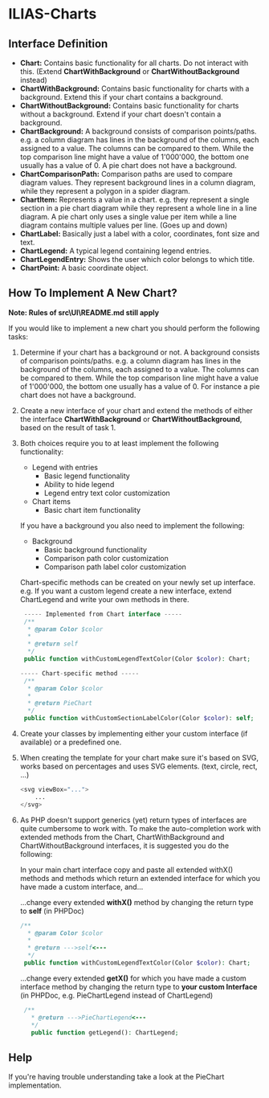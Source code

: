 # ILIAS-Charts

## Interface Definition
- **Chart:** Contains basic functionality for all charts. Do not interact with this. (Extend **ChartWithBackground** or **ChartWithoutBackground** instead)
- **ChartWithBackground:** Contains basic functionality for charts with a background. Extend this if your chart contains a background.
- **ChartWithoutBackground:** Contains basic functionality for charts without a background. Extend if your chart doesn't contain a background.
- **ChartBackground:** A background consists of comparison points/paths. e.g. a column diagram has lines in the background of the columns, each assigned to a value. The columns can be compared to them. While the top comparison line might have a value of 1'000'000, the bottom one usually has a value of 0. A pie chart does not have a background.
- **ChartComparisonPath:** Comparison paths are used to compare diagram values. They represent background lines in a column diagram, while they represent a polygon in a spider diagram.
- **ChartItem:** Represents a value in a chart. e.g. they represent a single section in a pie chart diagram while they represent a whole line in a line diagram. A pie chart only uses a single value per item while a line diagram contains multiple values per line. (Goes up and down)
- **ChartLabel:** Basically just a label with a color, coordinates, font size and text.
- **ChartLegend:** A typical legend containing legend entries.
- **ChartLegendEntry:** Shows the user which color belongs to which title.
- **ChartPoint:** A basic coordinate object.

## How To Implement A New Chart?

**Note: Rules of src\UI\README.md still apply**

If you would like to implement a new chart you should perform the following tasks:

1. Determine if your chart has a background or not. A background consists of comparison points/paths. e.g. a column diagram has lines in the background of the columns, each assigned to a value. The columns can be compared to them. While the top comparison line might have a value of 1'000'000, the bottom one usually has a value of 0. For instance a pie chart does not have a background.
2. Create a new interface of your chart and extend the methods of either the interface **ChartWithBackground** or **ChartWithoutBackground**, based on the result of task 1.
3. Both choices require you to at least implement the following functionality:
   - Legend with entries
     - Basic legend functionality
     - Ability to hide legend
     - Legend entry text color customization
   - Chart items
     - Basic chart item functionality

   If you have a background you also need to implement the following:
   - Background
     - Basic background functionality
     - Comparison path color customization
     - Comparison path label color customization
     
   Chart-specific methods can be created on your newly set up interface. e.g. If you want a custom legend create a new interface, extend ChartLegend and write your own methods in there.
   
   ``` php
    ----- Implemented from Chart interface -----
    /**
     * @param Color $color
     *
     * @return self
     */
    public function withCustomLegendTextColor(Color $color): Chart;
   
   ----- Chart-specific method -----
    /**
     * @param Color $color
     *
     * @return PieChart
     */
    public function withCustomSectionLabelColor(Color $color): self;
   ```
4. Create your classes by implementing either your custom interface (if available) or a predefined one.
   
5. When creating the template for your chart make sure it's based on SVG, works based on percentages and uses SVG elements. (text, circle, rect, ...)

	``` php
    <svg viewBox="...">
    	...
    </svg>
    ```
6. As PHP doesn't support generics (yet) return types of interfaces are quite cumbersome to work with. To make the auto-completion work with extended methods from the Chart, ChartWithBackground and ChartWithoutBackground interfaces, it is suggested you do the following:

   In your main chart interface copy and paste all extended withX() methods and methods which return an extended interface for which you have made a custom interface, and...
   
   ...change every extended **withX()** method by changing the return type to **self** (in PHPDoc)
   
   ``` php
   /**
     * @param Color $color
     *
     * @return --->self<---
     */
    public function withCustomLegendTextColor(Color $color): Chart;
   ```
   
   ...change every extended **getX()** for which you have made a custom interface method by changing the return type to **your custom Interface** (in PHPDoc, e.g. PieChartLegend instead of ChartLegend)
   
   ``` php
    /**
      * @return --->PieChartLegend<---
      */
      public function getLegend(): ChartLegend;
   ```
## Help
If you're having trouble understanding take a look at the PieChart implementation.
   

